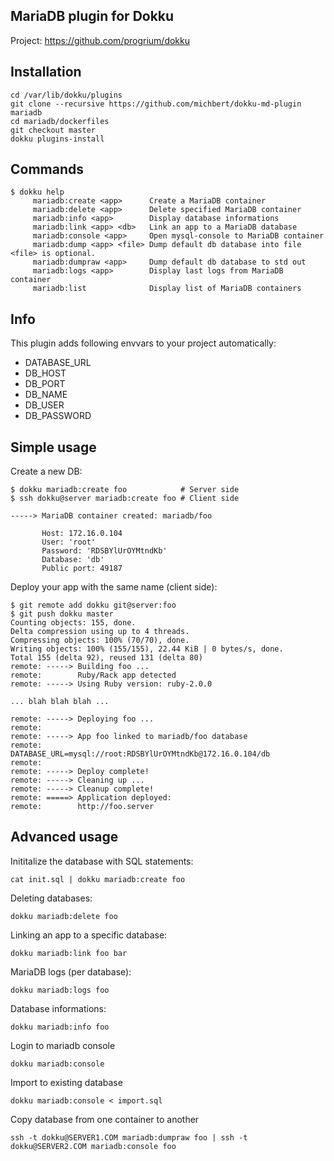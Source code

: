 MariaDB plugin for Dokku
------------------------

Project: https://github.com/progrium/dokku


Installation
------------
```
cd /var/lib/dokku/plugins
git clone --recursive https://github.com/michbert/dokku-md-plugin mariadb
cd mariadb/dockerfiles
git checkout master
dokku plugins-install
```


Commands
--------
```
$ dokku help
     mariadb:create <app>      Create a MariaDB container
     mariadb:delete <app>      Delete specified MariaDB container
     mariadb:info <app>        Display database informations
     mariadb:link <app> <db>   Link an app to a MariaDB database
     mariadb:console <app>     Open mysql-console to MariaDB container
     mariadb:dump <app> <file> Dump default db database into file <file> is optional. 
     mariadb:dumpraw <app>     Dump default db database to std out
     mariadb:logs <app>        Display last logs from MariaDB container
     mariadb:list              Display list of MariaDB containers
```

Info
--------
This plugin adds following envvars to your project automatically:

* DATABASE_URL
* DB_HOST
* DB_PORT
* DB_NAME
* DB_USER
* DB_PASSWORD

Simple usage
------------

Create a new DB:
```
$ dokku mariadb:create foo            # Server side
$ ssh dokku@server mariadb:create foo # Client side

-----> MariaDB container created: mariadb/foo

       Host: 172.16.0.104
       User: 'root'
       Password: 'RDSBYlUrOYMtndKb'
       Database: 'db'
       Public port: 49187
```

Deploy your app with the same name (client side):
```
$ git remote add dokku git@server:foo
$ git push dokku master
Counting objects: 155, done.
Delta compression using up to 4 threads.
Compressing objects: 100% (70/70), done.
Writing objects: 100% (155/155), 22.44 KiB | 0 bytes/s, done.
Total 155 (delta 92), reused 131 (delta 80)
remote: -----> Building foo ...
remote:        Ruby/Rack app detected
remote: -----> Using Ruby version: ruby-2.0.0

... blah blah blah ...

remote: -----> Deploying foo ...
remote: 
remote: -----> App foo linked to mariadb/foo database
remote:        DATABASE_URL=mysql://root:RDSBYlUrOYMtndKb@172.16.0.104/db
remote: 
remote: -----> Deploy complete!
remote: -----> Cleaning up ...
remote: -----> Cleanup complete!
remote: =====> Application deployed:
remote:        http://foo.server
```


Advanced usage
--------------

Inititalize the database with SQL statements:
```
cat init.sql | dokku mariadb:create foo
```

Deleting databases:
```
dokku mariadb:delete foo
```

Linking an app to a specific database:
```
dokku mariadb:link foo bar
```

MariaDB logs (per database):
```
dokku mariadb:logs foo
```

Database informations:
```
dokku mariadb:info foo
```

Login to mariadb console
```
dokku mariadb:console
```

Import to existing database
```
dokku mariadb:console < import.sql
```

Copy database from one container to another
```
ssh -t dokku@SERVER1.COM mariadb:dumpraw foo | ssh -t dokku@SERVER2.COM mariadb:console foo
```

